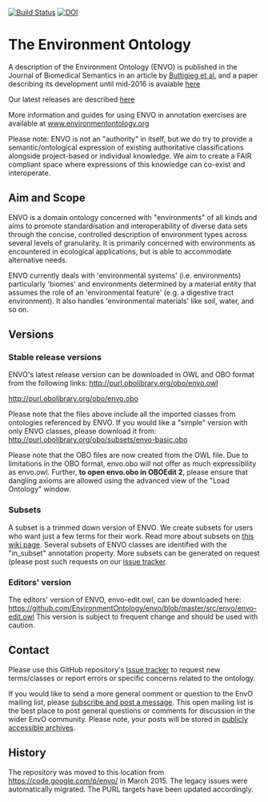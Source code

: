 [![Build Status](https://travis-ci.org/EnvironmentOntology/envo.svg?branch=master)](https://travis-ci.org/EnvironmentOntology/envo)
[![DOI](https://zenodo.org/badge/13996/EnvironmentOntology/envo.svg)](https://zenodo.org/badge/latestdoi/13996/EnvironmentOntology/envo)

# The Environment Ontology


A description of the Environment Ontology (ENVO) is published in the Journal of Biomedical Semantics in an article by [Buttigieg et al.](http://dx.doi.org/10.1186/2041-1480-4-43) and a paper describing its development until mid-2016 is avaiable [here](http://dx.doi.org/10.1186/s13326-016-0097-6) 

Our latest releases are described [here](https://github.com/EnvironmentOntology/envo/releases)

More information and guides for using ENVO in annotation exercises are available at www.environmentontology.org

Please note: ENVO is not an "authority" in itself, but we do try to provide a semantic/ontological expression of existing authoritative classifications alongside project-based or individual knowledge. We aim to create a FAIR compliant space where expressions of this knowledge can co-exist and interoperate. 

## Aim and Scope

ENVO is a domain ontology concerned with "environments" of all kinds and aims to promote standardisation and interoperability of diverse data sets through the concise, controlled description of environment types across several levels of granularity. It is primarily concerned with environments as encountered in ecological applications, but is able to accommodate alternative needs.

ENVO currently deals with 'environmental systems' (i.e. environments) particularly 'biomes' and environments determined by a material entity that assumes the role of an 'environmental feature' (e.g. a digestive tract environment). It also handles 'environmental materials' like soil, water, and so on. 

## Versions
### Stable release versions
ENVO's latest release version can be downloaded in OWL and OBO format from the following links:
http://purl.obolibrary.org/obo/envo.owl

http://purl.obolibrary.org/obo/envo.obo

Please note that the files above include all the imported classes from ontologies referenced by ENVO. If you would like a "simple" version with only ENVO classes, please download it from:
http://purl.obolibrary.org/obo/subsets/envo-basic.obo

Please note that the OBO files are now created from the OWL file. Due to limitations in the OBO format, envo.obo will not offer as much expressibility as envo.owl. Further, **to open envo.obo in OBOEdit 2**, please ensure that dangling axioms are allowed using the advanced view of the "Load Ontology" window.

### Subsets
A subset is a trimmed down version of ENVO. We create subsets for users who want just a few terms for their work. Read more about subsets on [this wiki page](https://github.com/EnvironmentOntology/envo/wiki/Subsets). Several subsets of ENVO classes are identified with the "in_subset" annotation property.
More subsets can be generated on request (please post such requests on our [issue tracker](https://github.com/EnvironmentOntology/envo/issues).

### Editors' version
The editors' version of ENVO, envo-edit.owl, can be downloaded here:
https://github.com/EnvironmentOntology/envo/blob/master/src/envo/envo-edit.owl
This version is subject to frequent change and should be used with caution.

## Contact
Please use this GitHub repository's [Issue tracker](https://github.com/EnvironmentOntology/envo/issues) to request new terms/classes or report errors or specific concerns related to the ontology.

If you would like to send a more general comment or question to the EnvO mailing list, please [subscribe and post a message](https://lists.sourceforge.net/lists/listinfo/obo-envo). This open mailing list is the best place to post general questions or comments for discussion in the wider EnvO community. Please note, your posts will be stored in [publicly accessible archives](http://sourceforge.net/mailarchive/forum.php?forum_name=obo-envo).


## History
The repository was moved to this location from https://code.google.com/p/envo/ in March 2015. The legacy issues were automatically migrated. The PURL targets have been updated accordingly.
